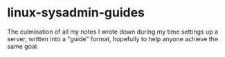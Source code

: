 # linux-sysadmin-guides
The culmination of all my notes I wrote down during my time settings up a server, written into a "guide" format, hopefully to help anyone achieve the same goal.
